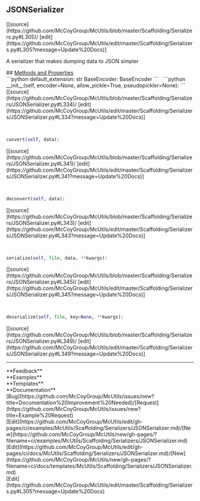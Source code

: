 ## <a id="McUtils.Scaffolding.Serializers.JSONSerializer">JSONSerializer</a> 

<div class="docs-source-link" markdown="1">
[[source](https://github.com/McCoyGroup/McUtils/blob/master/Scaffolding/Serializers.py#L305)/
[edit](https://github.com/McCoyGroup/McUtils/edit/master/Scaffolding/Serializers.py#L305?message=Update%20Docs)]
</div>

A serializer that makes dumping data to JSON simpler







<div class="collapsible-section">
 <div class="collapsible-section collapsible-section-header" markdown="1">
## <a class="collapse-link" data-toggle="collapse" href="#methods" markdown="1"> Methods and Properties</a> <a class="float-right" data-toggle="collapse" href="#methods"><i class="fa fa-chevron-down"></i></a>
 </div>
 <div class="collapsible-section collapsible-section-body collapse show" id="methods" markdown="1">
 ```python
default_extension: str
BaseEncoder: BaseEncoder
```
<a id="McUtils.Scaffolding.Serializers.JSONSerializer.__init__" class="docs-object-method">&nbsp;</a> 
```python
__init__(self, encoder=None, allow_pickle=True, pseudopickler=None): 
```
<div class="docs-source-link" markdown="1">
[[source](https://github.com/McCoyGroup/McUtils/blob/master/Scaffolding/Serializers/JSONSerializer.py#L334)/
[edit](https://github.com/McCoyGroup/McUtils/edit/master/Scaffolding/Serializers/JSONSerializer.py#L334?message=Update%20Docs)]
</div>


<a id="McUtils.Scaffolding.Serializers.JSONSerializer.convert" class="docs-object-method">&nbsp;</a> 
```python
convert(self, data): 
```
<div class="docs-source-link" markdown="1">
[[source](https://github.com/McCoyGroup/McUtils/blob/master/Scaffolding/Serializers/JSONSerializer.py#L341)/
[edit](https://github.com/McCoyGroup/McUtils/edit/master/Scaffolding/Serializers/JSONSerializer.py#L341?message=Update%20Docs)]
</div>


<a id="McUtils.Scaffolding.Serializers.JSONSerializer.deconvert" class="docs-object-method">&nbsp;</a> 
```python
deconvert(self, data): 
```
<div class="docs-source-link" markdown="1">
[[source](https://github.com/McCoyGroup/McUtils/blob/master/Scaffolding/Serializers/JSONSerializer.py#L343)/
[edit](https://github.com/McCoyGroup/McUtils/edit/master/Scaffolding/Serializers/JSONSerializer.py#L343?message=Update%20Docs)]
</div>


<a id="McUtils.Scaffolding.Serializers.JSONSerializer.serialize" class="docs-object-method">&nbsp;</a> 
```python
serialize(self, file, data, **kwargs): 
```
<div class="docs-source-link" markdown="1">
[[source](https://github.com/McCoyGroup/McUtils/blob/master/Scaffolding/Serializers/JSONSerializer.py#L345)/
[edit](https://github.com/McCoyGroup/McUtils/edit/master/Scaffolding/Serializers/JSONSerializer.py#L345?message=Update%20Docs)]
</div>


<a id="McUtils.Scaffolding.Serializers.JSONSerializer.deserialize" class="docs-object-method">&nbsp;</a> 
```python
deserialize(self, file, key=None, **kwargs): 
```
<div class="docs-source-link" markdown="1">
[[source](https://github.com/McCoyGroup/McUtils/blob/master/Scaffolding/Serializers/JSONSerializer.py#L349)/
[edit](https://github.com/McCoyGroup/McUtils/edit/master/Scaffolding/Serializers/JSONSerializer.py#L349?message=Update%20Docs)]
</div>
 </div>
</div>












---


<div markdown="1" class="text-secondary">
<div class="container">
  <div class="row">
   <div class="col" markdown="1">
**Feedback**   
</div>
   <div class="col" markdown="1">
**Examples**   
</div>
   <div class="col" markdown="1">
**Templates**   
</div>
   <div class="col" markdown="1">
**Documentation**   
</div>
   <div class="col" markdown="1">
   
</div>
   <div class="col" markdown="1">
   
</div>
   <div class="col" markdown="1">
   
</div>
</div>
  <div class="row">
   <div class="col" markdown="1">
[Bug](https://github.com/McCoyGroup/McUtils/issues/new?title=Documentation%20Improvement%20Needed)/[Request](https://github.com/McCoyGroup/McUtils/issues/new?title=Example%20Request)   
</div>
   <div class="col" markdown="1">
[Edit](https://github.com/McCoyGroup/McUtils/edit/gh-pages/ci/examples/McUtils/Scaffolding/Serializers/JSONSerializer.md)/[New](https://github.com/McCoyGroup/McUtils/new/gh-pages/?filename=ci/examples/McUtils/Scaffolding/Serializers/JSONSerializer.md)   
</div>
   <div class="col" markdown="1">
[Edit](https://github.com/McCoyGroup/McUtils/edit/gh-pages/ci/docs/McUtils/Scaffolding/Serializers/JSONSerializer.md)/[New](https://github.com/McCoyGroup/McUtils/new/gh-pages/?filename=ci/docs/templates/McUtils/Scaffolding/Serializers/JSONSerializer.md)   
</div>
   <div class="col" markdown="1">
[Edit](https://github.com/McCoyGroup/McUtils/edit/master/Scaffolding/Serializers.py#L305?message=Update%20Docs)   
</div>
   <div class="col" markdown="1">
   
</div>
   <div class="col" markdown="1">
   
</div>
   <div class="col" markdown="1">
   
</div>
</div>
</div>
</div>